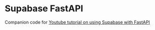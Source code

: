 # Supabase FastAPI

Companion code for [Youtube tutorial on using Supabase with FastAPI](https://www.youtube.com/watch?v=6ipV_yAP5I4)

